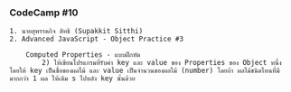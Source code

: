 ### CodeCamp #10
    1. นายสุพรรคกิจ สิทธิ (Supakkit Sitthi)
    2. Advanced JavaScript - Object Practice #3

        Computed Properties - แบบฝึกหัด
	        2) ให้เขียนโปรแกรมที่รับค่า key และ value ของ Properties ของ Object หนึ่ง โดยให้ key เป็นชื่อของผลไม้ และ value เป็นจำนวนของผลไม้ (number) โดยถ้า ผลไม้ชนิดไหนที่มีมากกว่า 1 ผล ให้เติม s ไปหลัง key นั้นด้วย